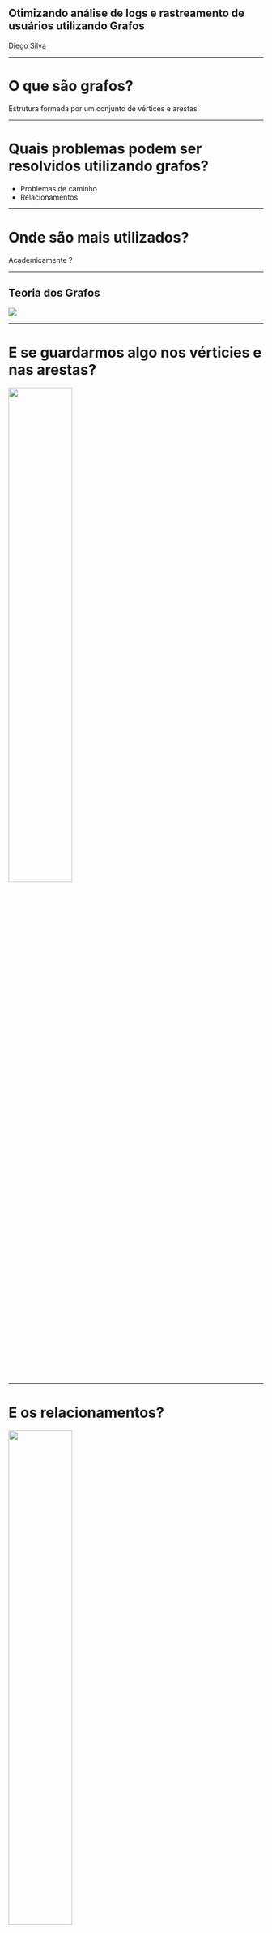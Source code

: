## Otimizando análise de logs e rastreamento de usuários utilizando Grafos


[Diego Silva](http://github.com/diego91964)

----

# O que são grafos?

Estrutura formada por um conjunto de vértices e arestas.


----

# Quais problemas podem ser resolvidos utilizando grafos?

* Problemas de caminho
* Relacionamentos

----

# Onde são mais utilizados?

Academicamente ?

----

## Teoria dos Grafos

<img src="palestras/2018/tdcsp-2018/img/borign-class.jpg">

----


# E se guardarmos algo nos vérticies e nas arestas?

<img src="palestras/2018/tdcsp-2018/img/neo4j-dados-propriedades.png" width = "50%">

----

# E os relacionamentos?

<img src="palestras/2018/tdcsp-2018/img/neo4j-dados-relacionamento.png" width = "50%">

----

# Ciclo básico de um BD

* Criar Modelo
* Carregar Dados
* Buscar Dados

----

# Cenário

Pense no seguinte cenário: Você elaborou uma aplicação extremamente segura. Como parte desta segurança, fez um sistema de logs capaz de armazenar grande parte dos estados da aplicação.


----

# Dados

<img src="palestras/2018/tdcsp-2018/img/neo4j-dados-selecionados.png" width = "80%">
